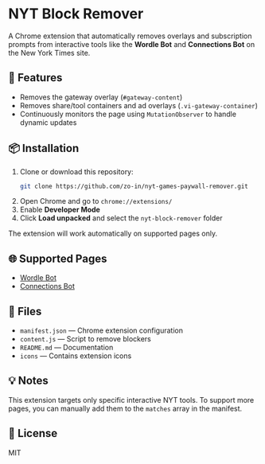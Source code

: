 # NYT Block Remover

A Chrome extension that automatically removes overlays and subscription prompts from interactive tools like the **Wordle Bot** and **Connections Bot** on the New York Times site.

## 🔧 Features

- Removes the gateway overlay (`#gateway-content`)
- Removes share/tool containers and ad overlays (`.vi-gateway-container`)
- Continuously monitors the page using `MutationObserver` to handle dynamic updates

## 📦 Installation

1. Clone or download this repository:
   ```bash
   git clone https://github.com/zo-in/nyt-games-paywall-remover.git
   ```
2. Open Chrome and go to `chrome://extensions/`
3. Enable **Developer Mode**
4. Click **Load unpacked** and select the `nyt-block-remover` folder

The extension will work automatically on supported pages only.

## 🌐 Supported Pages

- [Wordle Bot](https://www.nytimes.com/interactive/2022/upshot/wordle-bot.html)
- [Connections Bot](https://www.nytimes.com/interactive/2024/upshot/connections-bot.html)

## 📁 Files

- `manifest.json` — Chrome extension configuration
- `content.js` — Script to remove blockers
- `README.md` — Documentation
- `icons` — Contains extension icons

## 💡 Notes

This extension targets only specific interactive NYT tools. To support more pages, you can manually add them to the `matches` array in the manifest.

## 📜 License

MIT
